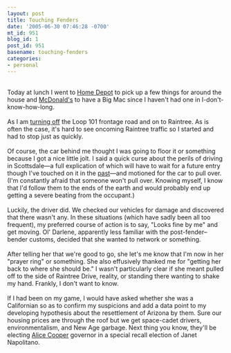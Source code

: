 ```yaml
---
layout: post
title: Touching Fenders
date: '2005-06-30 07:46:28 -0700'
mt_id: 951
blog_id: 1
post_id: 951
basename: touching-fenders
categories:
- personal
---
```

<br />Today at lunch I went to <a href="http://www.homedepot.com/">Home Depot</a> to pick up a few things for around the house and <a href="http://www.mcdonalds.com/">McDonald's</a> to have a Big Mac since I haven't had one in I-don't-know-how-long.<br /><br />As I am <a href="http://local.google.com/maps?ll=33.618434,-111.892265&amp;spn=0.005865,0.010131">turning off</a> the Loop 101 frontage road and on to Raintree. As is often the case, it's hard to see oncoming Raintree traffic so I started and had to stop just as quickly.<br /><br />Of course, the car behind me thought I was going to floor it or something because I got a nice little jolt. I said a quick curse about the perils of driving in Scottsdale&#x2014;a full explication of which will have to wait for a future entry though I've touched on it in the <a href="/blogs/bblog/archives/random-thoughts.cfm">past</a>&#x2014;and motioned for the car to pull over. (I'm constantly afraid that someone won't pull over. Knowing myself, I know that I'd follow them to the ends of the earth and would probably end up getting a severe beating from the occupant.)<br /><br />Luckily, the driver did. We checked our vehicles for damage and discovered that there wasn't any. In these situations (which have sadly been all too frequent), my preferred course of action is to say, "Looks fine by me" and get moving. Ol' Darlene, apparently less familiar with the post-fender&#x2013;bender customs, decided that she wanted to network or something.<br /><br />After telling her that we're good to go, she let's me know that I'm now in her "prayer ring" or something. She also effusively thanked me for "getting her back to where she should be." I wasn't particularly clear if she meant pulled off to the side of Raintree Drive, reality, or standing there wanting to shake my hand. Frankly, I don't want to know.<br /><br />If I had been on my game, I would have asked whether she was a Californian so as to confirm my suspicions and add a data point to my developing hypothesis about the resettlement of Arizona by them. Sure our housing prices are through the roof but we get space-cadet drivers, environmentalism, and New Age garbage. Next thing you know, they'll be electing <a href="http://www.azcentral.com/specials/special27/articles/0620cooper0620.html">Alice Cooper</a> governor in a special recall election of Janet Napolitano.<br /><br /><br />

